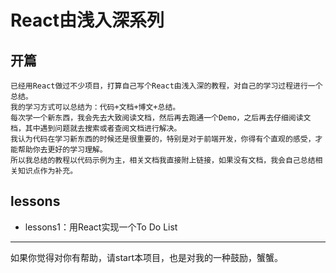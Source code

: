 # React由浅入深系列

## 开篇
```
已经用React做过不少项目，打算自己写个React由浅入深的教程，对自己的学习过程进行一个总结。  
我的学习方式可以总结为：代码+文档+博文+总结。  
每次学一个新东西，我会先去大致阅读文档，然后再去跑通一个Demo，之后再去仔细阅读文档，其中遇到问题就去搜索或者查阅文档进行解决。  
我认为代码在学习新东西的时候还是很重要的，特别是对于前端开发，你得有个直观的感受，才能帮助你去更好的学习理解。  
所以我总结的教程以代码示例为主，相关文档我直接附上链接，如果没有文档，我会自己总结相关知识点作为补充。
```

## lessons
* lessons1：用React实现一个To Do List
---
如果你觉得对你有帮助，请start本项目，也是对我的一种鼓励，蟹蟹。